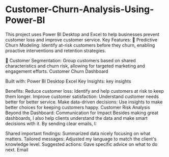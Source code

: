 # Customer-Churn-Analysis-Using-Power-BI
This project uses Power BI Desktop and Excel to help businesses prevent customer loss and improve customer service.
Key Features:
📌 Predictive Churn Modeling: Identify at-risk customers before they churn, enabling proactive interventions and retention strategies.

📌 Customer Segmentation: Group customers based on shared characteristics and churn risk, allowing for targeted marketing and engagement efforts. Customer Churn Dashboard

Built with:
Power BI Desktop
Excel
Key Insights:
key insights

Benefits:
Reduce customer loss: Identify and help customers at risk to keep them longer.
Improve customer satisfaction: Understand customer needs better for better service.
Make data-driven decisions: Use insights to make better choices for keeping customers happy. Customer Risk Analysis
Beyond the Dashboard: Communication for Impact
Besides making great dashboards, I also help clients understand the data and make smart decisions with it. By sending clear emails, I:

Shared important findings: Summarized data nicely focusing on what matters.
Tailored messages: Adjusted my language to match the client's knowledge level.
Suggested actions: Gave specific advice on what to do next. Email
